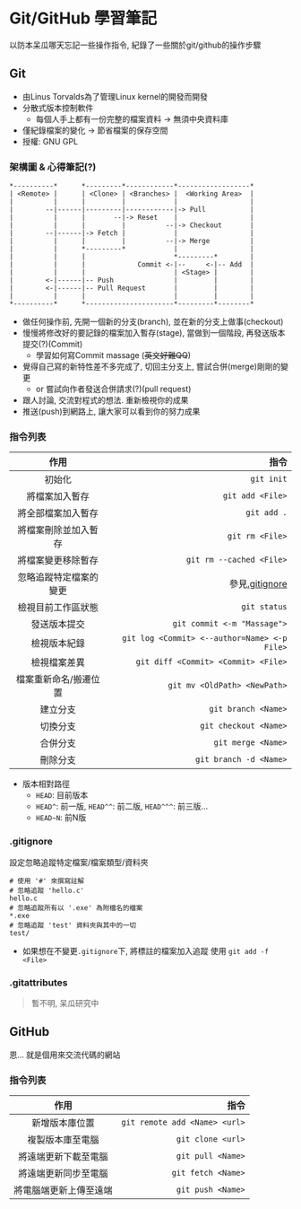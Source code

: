 # Git/GitHub 學習筆記

以防本呆瓜哪天忘記一些操作指令, 紀錄了一些關於git/github的操作步驟

## Git

- 由Linus Torvalds為了管理Linux kernel的開發而開發
- 分散式版本控制軟件
    + 每個人手上都有一份完整的檔案資料 -> 無須中央資料庫
- 僅紀錄檔案的變化 -> 節省檔案的保存空間 
- 授權: GNU GPL

### 架構圖 & 心得筆記(?)

```
*----------*      *---------*------------*------------------*
| <Remote> |      | <Clone> | <Branches> |  <Working Area>  |
|          |      |         |            |                  |
|        --|------|---------|------------|-> Pull           |
|          |      |       --|-> Reset    |                  |
|          |      |         |          --|-> Checkout       |
|        --|------|-> Fetch |            |                  |
|          |      |         |          --|-> Merge          |
|          |      *---------*            |                  |
|          |      |                      *---------*        |
|          |      |             Commit <-|--     <-|-- Add  |
|          |      |                      | <Stage> |        |
|        <-|------|-- Push               |         |        |
|        <-|------|-- Pull Request       |         |        |
|          |      |                      |         |        |
*----------*      *----------------------*---------*--------*
```

- 做任何操作前, 先開一個新的分支(branch), 並在新的分支上做事(checkout)
- 慢慢將修改好的要記錄的檔案加入暫存(stage), 當做到一個階段, 再發送版本提交(?)(Commit)
    + 學習如何寫Commit massage (~~英文好難QQ~~)
- 覺得自己寫的新特性差不多完成了, 切回主分支上, 嘗試合併(merge)剛剛的變更
    + or 嘗試向作者發送合併請求(?)(pull request)
- 跟人討論, 交流對程式的想法. 重新檢視你的成果
- 推送(push)到網路上, 讓大家可以看到你的努力成果


### 指令列表

| 作用 | 指令 |
| :-: | -: |
| 初始化 | `git init` |
| 將檔案加入暫存 | `git add <File>` |
| 將全部檔案加入暫存 | `git add .` |
| 將檔案刪除並加入暫存 | `git rm <File>` |
| 將檔案變更移除暫存 | `git rm --cached <File>` |
| 忽略追蹤特定檔案的變更 | 參見[.gitignore](#.gitignore) |
| 檢視目前工作區狀態 | `git status` |
| 發送版本提交 | `git commit <-m "Massage">` |
| 檢視版本紀錄 | `git log <Commit> <--author=Name> <-p File>` |
| 檢視檔案差異 | `git diff <Commit> <Commit> <File>` |
| 檔案重新命名/搬遷位置 | `git mv <OldPath> <NewPath>` |
| 建立分支 | `git branch <Name>` |
| 切換分支 | `git checkout <Name>` |
| 合併分支 | `git merge <Name>` |
| 刪除分支 | `git branch -d <Name>` |

- 版本相對路徑
    + `HEAD`: 目前版本
    + `HEAD^`: 前一版, `HEAD^^`: 前二版, `HEAD^^^`: 前三版... 
    + `HEAD~N`: 前N版


### .gitignore

設定忽略追蹤特定檔案/檔案類型/資料夾

```git
# 使用 '#' 來撰寫註解
# 忽略追蹤 'hello.c'
hello.c
# 忽略追蹤所有以 '.exe' 為附檔名的檔案
*.exe
# 忽略追蹤 'test' 資料夾與其中的一切
test/
```

- 如果想在不變更`.gitignore`下, 將標註的檔案加入追蹤
    使用 `git add -f <File>`


### .gitattributes

> 暫不明, 呆瓜研究中


## GitHub

恩... 就是個用來交流代碼的網站

### 指令列表

| 作用 | 指令 |
| :-: | -: |
| 新增版本庫位置 | `git remote add <Name> <url>` |
| 複製版本庫至電腦 | `git clone <url>` |
| 將遠端更新下載至電腦 | `git pull <Name>` |
| 將遠端更新同步至電腦 | `git fetch <Name>` |
| 將電腦端更新上傳至遠端 | `git push <Name>` |
